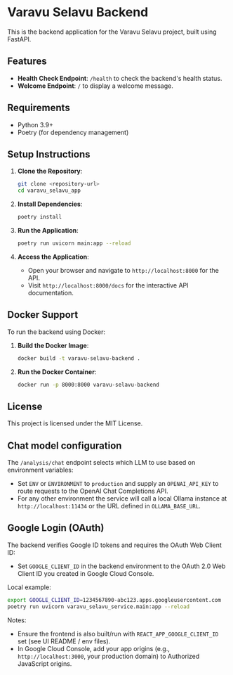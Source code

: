 # Varavu Selavu Backend

This is the backend application for the Varavu Selavu project, built using FastAPI.

## Features
- **Health Check Endpoint**: `/health` to check the backend's health status.
- **Welcome Endpoint**: `/` to display a welcome message.

## Requirements
- Python 3.9+
- Poetry (for dependency management)

## Setup Instructions

1. **Clone the Repository**:
   ```bash
   git clone <repository-url>
   cd varavu_selavu_app
   ```

2. **Install Dependencies**:
   ```bash
   poetry install
   ```

3. **Run the Application**:
   ```bash
   poetry run uvicorn main:app --reload
   ```

4. **Access the Application**:
   - Open your browser and navigate to `http://localhost:8000` for the API.
   - Visit `http://localhost:8000/docs` for the interactive API documentation.

## Docker Support

To run the backend using Docker:

1. **Build the Docker Image**:
   ```bash
   docker build -t varavu-selavu-backend .
   ```

2. **Run the Docker Container**:
   ```bash
   docker run -p 8000:8000 varavu-selavu-backend
   ```

## License
This project is licensed under the MIT License.

## Chat model configuration

The `/analysis/chat` endpoint selects which LLM to use based on
environment variables:

- Set `ENV` or `ENVIRONMENT` to `production` and supply an
  `OPENAI_API_KEY` to route requests to the OpenAI Chat Completions API.
- For any other environment the service will call a local Ollama
  instance at `http://localhost:11434` or the URL defined in
  `OLLAMA_BASE_URL`.

## Google Login (OAuth)

The backend verifies Google ID tokens and requires the OAuth Web Client ID:

- Set `GOOGLE_CLIENT_ID` in the backend environment to the OAuth 2.0 Web Client ID you created in Google Cloud Console.

Local example:

```bash
export GOOGLE_CLIENT_ID=1234567890-abc123.apps.googleusercontent.com
poetry run uvicorn varavu_selavu_service.main:app --reload
```

Notes:
- Ensure the frontend is also built/run with `REACT_APP_GOOGLE_CLIENT_ID` set (see UI README / env files).
- In Google Cloud Console, add your app origins (e.g., `http://localhost:3000`, your production domain) to Authorized JavaScript origins.
